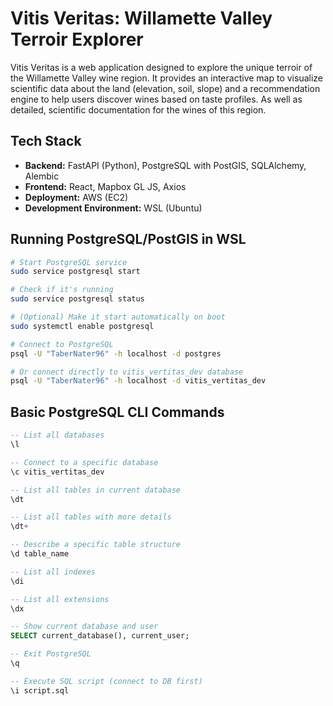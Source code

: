 # Vitis Veritas: Willamette Valley Terroir Explorer

Vitis Veritas is a web application designed to explore the unique terroir of the Willamette Valley wine region. It provides an interactive map to visualize scientific data about the land (elevation, soil, slope) and a recommendation engine to help users discover wines based on taste profiles. As well as detailed, scientific documentation for the wines of this region.

## Tech Stack

- **Backend:** FastAPI (Python), PostgreSQL with PostGIS, SQLAlchemy, Alembic
- **Frontend:** React, Mapbox GL JS, Axios
- **Deployment:** AWS (EC2)
- **Development Environment:** WSL (Ubuntu)

## Running PostgreSQL/PostGIS in WSL

```bash
# Start PostgreSQL service
sudo service postgresql start

# Check if it's running
sudo service postgresql status

# (Optional) Make it start automatically on boot
sudo systemctl enable postgresql

# Connect to PostgreSQL
psql -U "TaberNater96" -h localhost -d postgres

# Or connect directly to vitis_vertitas_dev database
psql -U "TaberNater96" -h localhost -d vitis_vertitas_dev
```

## Basic PostgreSQL CLI Commands

```sql
-- List all databases
\l

-- Connect to a specific database
\c vitis_vertitas_dev

-- List all tables in current database
\dt

-- List all tables with more details
\dt+

-- Describe a specific table structure
\d table_name

-- List all indexes
\di

-- List all extensions
\dx

-- Show current database and user
SELECT current_database(), current_user;

-- Exit PostgreSQL
\q

-- Execute SQL script (connect to DB first)
\i script.sql
```